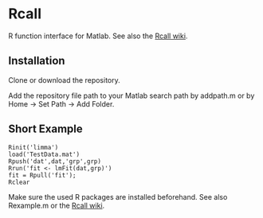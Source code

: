 # Rcall
R function interface for Matlab. See also the [Rcall wiki](https://github.com/kreutz-lab/Rcall/wiki).

## Installation
Clone or download the repository.

Add the repository file path to your Matlab search path by addpath.m or by Home -> Set Path -> Add Folder.

## Short Example

```
Rinit('limma')
load('TestData.mat')
Rpush('dat',dat,'grp',grp) 
Rrun('fit <- lmFit(dat,grp)') 
fit = Rpull('fit');
Rclear
```
Make sure the used R packages are installed beforehand.
See also Rexample.m or the [Rcall wiki](https://github.com/kreutz-lab/Rcall/wiki).
